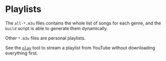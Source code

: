 Playlists
=========

The `all-*.m3u` files contains the whole list of songs for each genre,
and the `build` script is able to generate them dynamically.

Other `*.m3u` files are personal playlists.

See the [`play`](../tools#play) tool to stream a playlist from YouTube
without downloading everything first.
